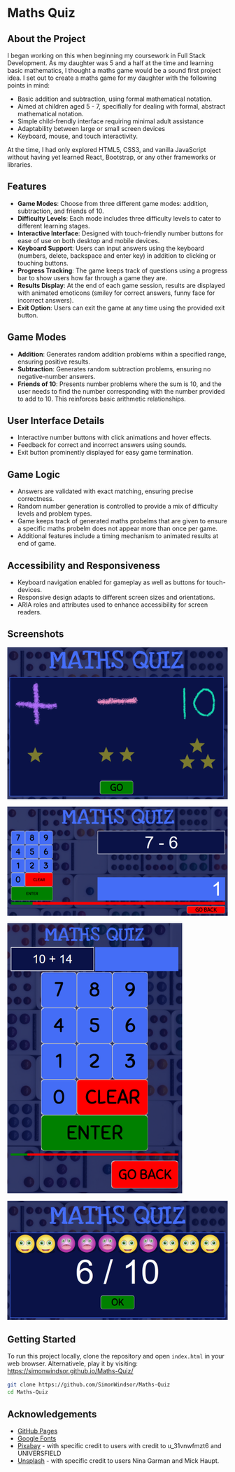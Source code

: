 # Maths Quiz

## About the Project
  I began working on this when beginning my coursework in Full Stack Development. As my daughter was 5 and a half at the time and learning basic mathematics, I thought a maths game would be a sound first project idea. I set out to create a maths game for my daughter with the following points in mind:

 * Basic addition and subtraction, using formal mathematical notation.
 * Aimed at children aged 5 - 7, specifially for dealing with formal, abstract mathematical notation.
 * Simple child-frendly interface requiring minimal adult assistance
 * Adaptability between large or small screen devices
 * Keyboard, mouse, and touch interactivity.

 At the time, I had only explored HTML5, CSS3, and vanilla JavaScript without having yet learned React, Bootstrap, or any other frameworks or libraries.

## Features

- **Game Modes**: Choose from three different game modes: addition, subtraction, and friends of 10.
- **Difficulty Levels**: Each mode includes three difficulty levels to cater to different learning stages.
- **Interactive Interface**: Designed with touch-friendly number buttons for ease of use on both desktop and mobile devices.
- **Keyboard Support**: Users can input answers using the keyboard (numbers, delete, backspace and enter key) in addition to clicking or touching buttons.
- **Progress Tracking**: The game keeps track of questions using a progress bar to show users how far through a game they are.
- **Results Display**: At the end of each game session, results are displayed with animated emoticons (smiley for correct answers, funny face for incorrect answers).
- **Exit Option**: Users can exit the game at any time using the provided exit button.

## Game Modes

- **Addition**: Generates random addition problems within a specified range, ensuring positive results.
- **Subtraction**: Generates random subtraction problems, ensuring no negative-number answers.
- **Friends of 10**: Presents number problems where the sum is 10, and the user needs to find the number corresponding with the number provided to add to 10. This reinforces basic arithmetic relationships.

## User Interface Details

- Interactive number buttons with click animations and hover effects.
- Feedback for correct and incorrect answers using sounds.
- Exit button prominently displayed for easy game termination.

## Game Logic

- Answers are validated with exact matching, ensuring precise correctness.
- Random number generation is controlled to provide a mix of difficulty levels and problem types.
- Game keeps track of generated maths probelms that are given to ensure a specific maths probelm does not appear more than once per game.
- Additional features include a timing mechanism to animated results at end of game.

## Accessibility and Responsiveness

- Keyboard navigation enabled for gameplay as well as buttons for touch-devices.
- Responsive design adapts to different screen sizes and orientations.
- ARIA roles and attributes used to enhance accessibility for screen readers.

## Screenshots

![Game selection menu](./resources/images/screenshots/gamemenu.png)

![Game on desktop PC](./resources/images/screenshots/game1.png)

![Game on mobile device](./resources/images/screenshots/game2.png)

![Game results screen](./resources/images/screenshots/gameresults.png)

## Getting Started

To run this project locally, clone the repository and open `index.html` in your web browser. Alternativele, play it by visiting: https://simonwindsor.github.io/Maths-Quiz/

```bash
git clone https://github.com/SimonWindsor/Maths-Quiz
cd Maths-Quiz
```
## Acknowledgements
  * [GitHub Pages](https://pages.github.com/)
  * [Google Fonts](https://fonts.google.com/)
  * [Pixabay](https://pixabay.com) - with specific credit to users with credit to u_31vnwfmzt6 and UNIVERSFIELD
  * [Unsplash](https://unsplash.com) - with specific credit to users Nina Garman and Mick Haupt.
